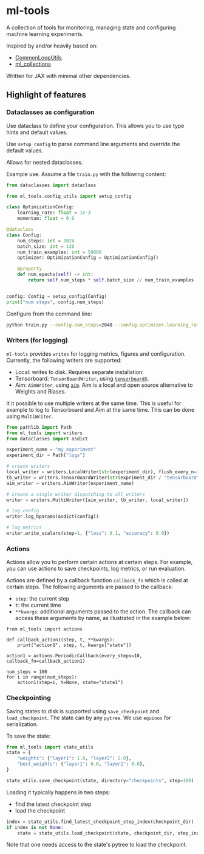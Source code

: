 # ml-tools

A collection of tools for monitoring, managing state and configuring machine learning experiments.

Inspired by and/or heavily based on:

- [CommonLoopUtils](https://github.com/google/CommonLoopUtils/)
- [ml_collections](https://github.com/google/ml_collections)

Written for JAX with minimal other dependencies.


## Highlight of features

### Dataclasses as configuration

Use dataclass to define your configuration. This allows you to use type hints and default values.

Use `setup_config` to parse command line arguments and override the default values.

Allows for nested dataclasses.

Example use. Assume a file `train.py` with the following content:
```python
from dataclasses import dataclass

from ml_tools.config_utils import setup_config

class OptimizationConfig:
    learning_rate: float = 1e-3
    momentum: float = 0.9

@dataclass
class Config:
    num_steps: int = 1024
    batch_size: int = 128
    num_train_examples: int = 50000
    optimizer: OptimizationConfig = OptimizationConfig()

    @property
    def num_epochs(self) -> int:
        return self.num_steps * self.batch_size // num_train_examples


config: Config = setup_config(Config)
print("num steps", config.num_steps)
```

Configure from the command line:
```bash
python train.py --config.num_steps=2048 --config.optimizer.learning_rate=1e-4
```


### Writers (for logging)

`ml-tools` provides `writes` for logging metrics, figures and configuration. Currently, the following writers are supported:
- Local: writes to disk.
Requires separate installation:
 - Tensorboard: `TensorBoardWriter`, using [`tensorboardX`](https://github.com/lanpa/tensorboardX).
 - Aim: `AimWriter`, using [`aim`](https://aimstack.io/). Aim is a local and open source alternative to Weights and Biases.

 It it possible to use multiple writers at the same time. This is useful for example to log to Tensorboard and Aim at the same time. This can be done using `MultiWriter`.

```python
from pathlib import Path
from ml_tools import writers
from dataclasses import asdict

experiment_name = "my_experiment"
experiment_dir = Path("logs")

# create writers
local_writer = writers.LocalWriter(str(experiment_dir), flush_every_n=100)
tb_writer = writers.TensorBoardWriter(str(expriment_dir / "tensorboard"))
aim_writer = writers.AimWriter(experiment_name)

# create a single writer dispatching to all writers
writer = writers.MultiWriter([aim_writer, tb_writer, local_writer])

# log config
writer.log_hparams(asdict(config))

# log metrics
writer.write_scalars(step=1, {"loss": 0.1, "accuracy": 0.9})
```


### Actions

Actions allow you to perform certain actions at certain steps. For example, you can use actions to save checkpoints, log metrics, or run evaluation.

Actions are defined by a callback function `callback_fn` which is called at certain steps. The following arguments are passed to the callback:
- `step`: the current step
- `t`: the current time
- `**kwargs`: additional arguments passed to the action. The callback can access these arguments by name, as illustrated in the example below:

```
from ml_tools import actions

def callback_action1(step, t, **kwargs):
    print("action1", step, t, kwargs["state"])

action1 = actions.PeriodicCallback(every_steps=10, callback_fn=callback_action1)

num_steps = 100
for i in range(num_steps):
    action1(step=i, t=None, state="state1")
```


### Checkpointing


Saving states to disk is supported using `save_checkpoint` and `load_checkpoint`. The state can by any `pytree`. We use `equinox` for serialization.

To save the state:
```python
from ml_tools import state_utils
state = {
    "weights": {"layer1": 1.0, "layer2": 2.0},
    "best_weights": {"layer1": 0.0, "layer2": 0.0},
}

state_utils.save_checkpoint(state, directory="checkpoints", step=100)
```

Loading it typically happens in two steps:
- find the latest checkpoint step
- load the checkpoint

```python
index = state_utils.find_latest_checkpoint_step_index(checkpoint_dir)
if index is not None:
    state = state_utils.load_checkpoint(state, checkpoint_dir, step_index=index)
```

Note that one needs access to the state's pytree to load the checkpoint.
